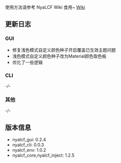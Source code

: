 使用方法请参考 NyaLCF Wiki 食用~ [Wiki](https://docs-nyalcf.1l1.icu)

## 更新日志

### GUI

- 修复浅色模式自定义颜色种子开启覆盖已生效主题问题
- 浅色模式自定义颜色种子改为Material颜色取色板
- 优化了一些逻辑

### CLI

-/-

### 其他

-/-

## 版本信息

- nyalcf_gui: 0.2.4
- nyalcf_cli: 0.0.3
- nyalcf_env: 1.0.2
- nyalcf_core,nyalcf_inject: 1.2.5

<!-- Some change log here -->
